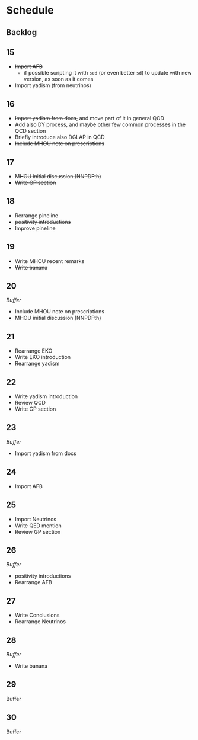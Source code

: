 # Schedule

## Backlog

## 15

- ~~Import AFB~~
  - if possible scripting it with `sed` (or even better `sd`) to update with new
    version, as soon as it comes
- Import yadism (from neutrinos)

## 16

- ~~Import yadism from docs,~~ and move part of it in general QCD
- Add also DY process, and maybe other few common processes in the QCD section
- Briefly introduce also DGLAP in QCD
- ~~Include MHOU note on prescriptions~~

## 17

- ~~MHOU initial discussion (NNPDFth)~~
- ~~Write GP section~~

## 18

- Rerrange pineline
- ~~positivity introductions~~
- Improve pineline

## 19

- Write MHOU recent remarks
- ~~Write banana~~

## 20

_Buffer_

- Include MHOU note on prescriptions
- MHOU initial discussion (NNPDFth)

## 21

- Rearrange EKO
- Write EKO introduction
- Rearrange yadism

## 22

- Write yadism introduction
- Review QCD
- Write GP section

## 23

_Buffer_

- Import yadism from docs

## 24

- Import AFB

## 25

- Import Neutrinos
- Write QED mention
- Review GP section

## 26

_Buffer_

- positivity introductions
- Rearrange AFB

## 27

- Write Conclusions
- Rearrange Neutrinos

## 28

_Buffer_

- Write banana

## 29

Buffer

## 30

Buffer
